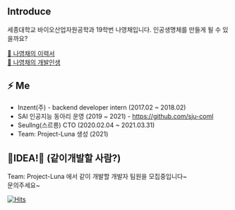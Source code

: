## Introduce
세종대학교 바이오산업자원공학과 19학번 나영채입니다. 인공생명체를 만들게 될 수 있을까요?  

[💬 나영채의 이력서](https://www.notion.so/8f0ac69185dc41048d8e5941d40a96f8)  
[💬 나영채의 개발인생](https://github.com/lunab/resume)

## ⚡ Me
- Inzent(주) - backend developer intern (2017.02 ~ 2018.02)
- SAI 인공지능 동아리 운영 (2019 ~ 2021) - https://github.com/sju-coml
- Seullng(스르릉) CTO (2020.02.04 ~ 2021.03.31)
- Team: Project-Luna 생성 (2021)

## 🌱IDEA!🌱 (같이개발할 사람?)
Team: Project-Luna 에서 같이 개발할 개발자 팀원을 모집중입니다~  
문의주세요~

[![Hits](https://hits.seeyoufarm.com/api/count/incr/badge.svg?url=https%3A%2F%2Fgithub.com%2FlunaB&count_bg=%2379C83D&title_bg=%23555555&icon=&icon_color=%23E7E7E7&title=hits&edge_flat=false)](https://github.com/lunaB)
